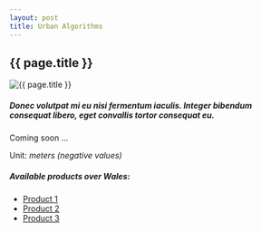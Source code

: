 ```yaml
---
layout: post
title: Urban Algorithms
---
```


## {{ page.title }}

![{{ page.title }}](/assets/img/wales/urban-algorithms.jpg)

##### Donec volutpat mi eu nisi fermentum iaculis. Integer bibendum consequat libero, eget convallis tortor consequat eu.

Coming soon ...

Unit: _meters (negative values)_

##### Available products over Wales:

*   [Product 1](http://google.com/)
*   [Product 2](http://google.com/)
*   [Product 3](http://google.com/)